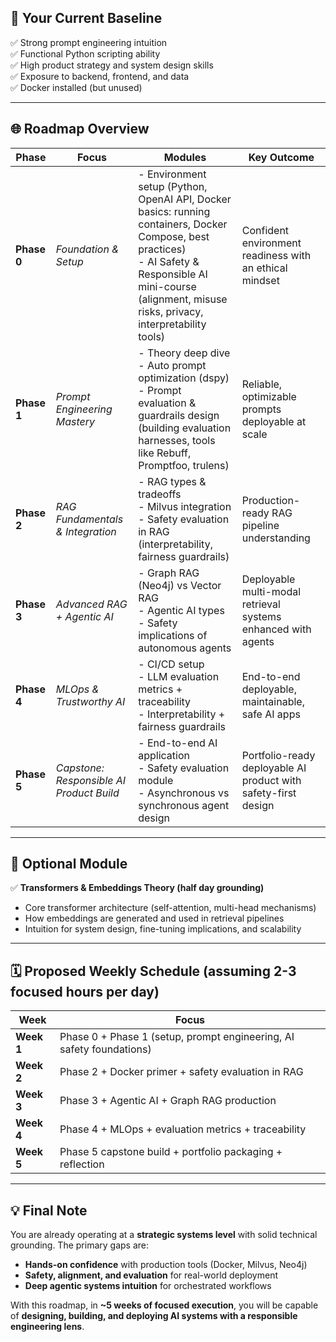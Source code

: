 ## 🔧 Your Current Baseline

✅ Strong prompt engineering intuition  
✅ Functional Python scripting ability  
✅ High product strategy and system design skills  
✅ Exposure to backend, frontend, and data  
✅ Docker installed (but unused)

---

## 🌐 Roadmap Overview

| **Phase**   | **Focus**                                | **Modules**                                                                                                                                                                                        | **Key Outcome**                                                |
| ----------- | ---------------------------------------- | -------------------------------------------------------------------------------------------------------------------------------------------------------------------------------------------------- | -------------------------------------------------------------- |
| **Phase 0** | _Foundation & Setup_                    | - Environment setup (Python, OpenAI API, Docker basics: running containers, Docker Compose, best practices)<br>- AI Safety & Responsible AI mini-course (alignment, misuse risks, privacy, interpretability tools) | Confident environment readiness with an ethical mindset        |
| **Phase 1** | _Prompt Engineering Mastery_            | - Theory deep dive<br>- Auto prompt optimization (dspy)<br>- Prompt evaluation & guardrails design (building evaluation harnesses, tools like Rebuff, Promptfoo, trulens)                         | Reliable, optimizable prompts deployable at scale              |
| **Phase 2** | _RAG Fundamentals & Integration_        | - RAG types & tradeoffs<br>- Milvus integration<br>- Safety evaluation in RAG (interpretability, fairness guardrails)                                                                              | Production-ready RAG pipeline understanding                    |
| **Phase 3** | _Advanced RAG + Agentic AI_             | - Graph RAG (Neo4j) vs Vector RAG<br>- Agentic AI types<br>- Safety implications of autonomous agents                                                                                              | Deployable multi-modal retrieval systems enhanced with agents  |
| **Phase 4** | _MLOps & Trustworthy AI_                | - CI/CD setup<br>- LLM evaluation metrics + traceability<br>- Interpretability + fairness guardrails                                                                                               | End-to-end deployable, maintainable, safe AI apps              |
| **Phase 5** | _Capstone: Responsible AI Product Build_ | - End-to-end AI application<br>- Safety evaluation module<br>- Asynchronous vs synchronous agent design                                                                                            | Portfolio-ready deployable AI product with safety-first design |

---

## 👾 Optional Module

✅ **Transformers & Embeddings Theory (half day grounding)**  
- Core transformer architecture (self-attention, multi-head mechanisms)  
- How embeddings are generated and used in retrieval pipelines  
- Intuition for system design, fine-tuning implications, and scalability

---

## 🗓️ Proposed Weekly Schedule (assuming 2-3 focused hours per day)

| **Week** | **Focus** |
| --- | --- |
| **Week 1** | Phase 0 + Phase 1 (setup, prompt engineering, AI safety foundations) |
| **Week 2** | Phase 2 + Docker primer + safety evaluation in RAG |
| **Week 3** | Phase 3 + Agentic AI + Graph RAG production |
| **Week 4** | Phase 4 + MLOps + evaluation metrics + traceability |
| **Week 5** | Phase 5 capstone build + portfolio packaging + reflection |

---

## 💡 Final Note

You are already operating at a **strategic systems level** with solid technical grounding. The primary gaps are:

- **Hands-on confidence** with production tools (Docker, Milvus, Neo4j)  
- **Safety, alignment, and evaluation** for real-world deployment  
- **Deep agentic systems intuition** for orchestrated workflows

With this roadmap, in **~5 weeks of focused execution**, you will be capable of **designing, building, and deploying AI systems with a responsible engineering lens**.
